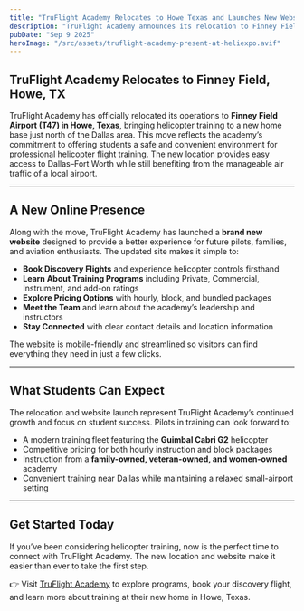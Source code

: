```yaml
---
title: "TruFlight Academy Relocates to Howe Texas and Launches New Website"
description: "TruFlight Academy announces its relocation to Finney Field Airport in Howe, TX, along with the launch of a new website built to better serve aspiring helicopter pilots."
pubDate: "Sep 9 2025"
heroImage: "/src/assets/truflight-academy-present-at-heliexpo.avif"
---
```


## TruFlight Academy Relocates to Finney Field, Howe, TX

TruFlight Academy has officially relocated its operations to **Finney Field Airport (T47) in Howe, Texas**, bringing helicopter training to a new home base just north of the Dallas area. This move reflects the academy’s commitment to offering students a safe and convenient environment for professional helicopter flight training. The new location provides easy access to Dallas–Fort Worth while still benefiting from the manageable air traffic of a local airport.

---

## A New Online Presence

Along with the move, TruFlight Academy has launched a **brand new website** designed to provide a better experience for future pilots, families, and aviation enthusiasts. The updated site makes it simple to:

- **Book Discovery Flights** and experience helicopter controls firsthand  
- **Learn About Training Programs** including Private, Commercial, Instrument, and add-on ratings  
- **Explore Pricing Options** with hourly, block, and bundled packages  
- **Meet the Team** and learn about the academy’s leadership and instructors  
- **Stay Connected** with clear contact details and location information  

The website is mobile-friendly and streamlined so visitors can find everything they need in just a few clicks.

---

## What Students Can Expect

The relocation and website launch represent TruFlight Academy’s continued growth and focus on student success. Pilots in training can look forward to:

- A modern training fleet featuring the **Guimbal Cabri G2** helicopter  
- Competitive pricing for both hourly instruction and block packages  
- Instruction from a **family-owned, veteran-owned, and women-owned** academy  
- Convenient training near Dallas while maintaining a relaxed small-airport setting  

---

## Get Started Today

If you’ve been considering helicopter training, now is the perfect time to connect with TruFlight Academy. The new location and website make it easier than ever to take the first step.

👉 Visit [TruFlight Academy](https://www.truflightacademy.com) to explore programs, book your discovery flight, and learn more about training at their new home in Howe, Texas.
